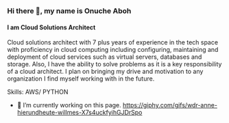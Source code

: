 ### Hi there 👋, my name is Onuche Aboh 
#### I am Cloud Solutions Architect 
Cloud solutions architect with 7 plus years of experience in the tech space with proficiency in cloud computing including configuring, maintaining and deployment of cloud services such as virtual servers, databases and storage. Also, I have the ability to solve problems as it is a key responsibility of a cloud architect. I plan on bringing my drive and motivation to any organization I find myself working with in the future. 

Skills: AWS/ PYTHON 

- 🔭 I’m currently working on this page. 
https://giphy.com/gifs/wdr-anne-hierundheute-willmes-X7s4uckfyihGJDrSpo






